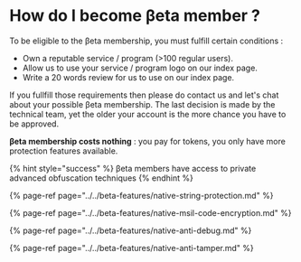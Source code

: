 # How do I become  βeta member ?

To be eligible to the βeta membership, you must fulfill certain conditions :

* Own a reputable service / program \(&gt;100 regular users\).
* Allow us to use your service / program logo on our index page.
* Write a 20 words review for us to use on our index page.

If you fullfill those requirements then please do contact us and let's chat about your possible βeta membership. The last decision is made by the technical team, yet the older your account is the more chance you have to be approved.

**βeta membership costs nothing** : you pay for tokens, you only have more protection features available.

{% hint style="success" %}
βeta members have access to private advanced obfuscation techniques
{% endhint %}

{% page-ref page="../../beta-features/native-string-protection.md" %}

{% page-ref page="../../beta-features/native-msil-code-encryption.md" %}

{% page-ref page="../../beta-features/native-anti-debug.md" %}

{% page-ref page="../../beta-features/native-anti-tamper.md" %}

